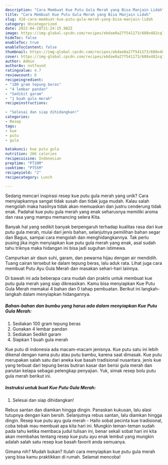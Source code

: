 ```yaml
---
description: "Cara Membuat Kue Putu Gula Merah yang Bisa Manjain Lidah"
title: "Cara Membuat Kue Putu Gula Merah yang Bisa Manjain Lidah"
slug: 418-cara-membuat-kue-putu-gula-merah-yang-bisa-manjain-lidah
category: Uncategorized
date: 2022-04-28T21:24:15.982Z
image: https://img-global.cpcdn.com/recipes/ebdae0a27f541173/680x482cq70/kue-putu-gula-merah-foto-resep-utama.jpg
hideToc: false
enableToc: true
enableTocContent: false
thumbnail: https://img-global.cpcdn.com/recipes/ebdae0a27f541173/680x482cq70/kue-putu-gula-merah-foto-resep-utama.jpg
cover: https://img-global.cpcdn.com/recipes/ebdae0a27f541173/680x482cq70/kue-putu-gula-merah-foto-resep-utama.jpg
author: Admin
authorAv: notfound
ratingvalue: 4.7
reviewcount: 8
recipeingredient:
- "100 gram tepung beras"
- "4 lembar pandan"
- "Sedikit garam"
- "1 buah gula merah"
recipeinstructions:

- "Selesai dan siap dihidangkan!"
categories:
- Resep
tags:
- kue
- putu
- gula

katakunci: kue putu gula 
nutrition: 266 calories
recipecuisine: Indonesian
preptime: "PT20M"
cooktime: "PT55M"
recipeyield: "2"
recipecategory: Lunch

---
```





Sedang mencari inspirasi resep kue putu gula merah yang unik? Cara menyiapkannya sangat tidak susah dan tidak juga mudah. Kalau salah mengolah maka hasilnya tidak akan memuaskan dan justru cenderung tidak enak. Padahal kue putu gula merah yang enak seharusnya memiliki aroma dan rasa yang mampu memancing selera Kita.





Banyak hal yang sedikit banyak berpengaruh terhadap kualitas rasa dari kue putu gula merah, mulai dari jenis bahan, selanjutnya pemilihan bahan segar dan Bagus, sampai cara mengolah dan menghidangkannya. Tak perlu pusing jika ingin menyiapkan kue putu gula merah yang enak,      asal sudah tahu triknya maka hidangan ini bisa jadi suguhan istimewa.














Campurkan air daun suhi, garam, dan pewarna hijau dengan air mendidih. Tuang cairan tersebut ke dalam tepung beras, lalu aduk rata. Lihat juga cara membuat Putu Ayu Gula Merah dan masakan sehari-hari lainnya.






Di bawah ini ada beberapa cara mudah dan praktis untuk membuat kue putu gula merah yang siap dikreasikan. Kamu bisa menyiapkan Kue Putu Gula Merah memakai 4 bahan dan 0 tahap pembuatan. Berikut ini langkah-langkah dalam menyiapkan hidangannya.

<!--inarticleads1-->

##### Bahan-bahan dan bumbu yang harus ada dalam menyiapkan Kue Putu Gula Merah:

1. Sediakan 100 gram tepung beras
1. Gunakan 4 lembar pandan
1. Sediakan Sedikit garam
1. Siapkan 1 buah gula merah


Kue putu di indonesia ada macam-macam jenisnya. Kue putu satu ini lebih dikenal dengan nama putu atau putu bambu, karena saat dimasak. Kue putu merupakan salah satu dari aneka kue basah tradisional nusantara. jenis kue yang terbuat dari tepung beras butiran kasar dan berisi gula merah dan parutan kelapa sebagai pelengkap penyajian. Yuk, simak resep bolu putu gula merah berikut ini. 

<!--inarticleads2-->

##### Instruksi untuk buat Kue Putu Gula Merah:


1. Selesai dan siap dihidangkan!

Rebus santan dan diamkan hingga dingin. Panaskan kukusan, lalu alasi tutupnya dengan kain bersih. Selanjutnya rebus santan, lalu diamkan hingga dingin. Resep kue putu ayu gula merah - Hallo sobat pecinta kue tradisional, coba tebak mau membuat apa kita hari ini. Mungkin teman-teman sudah pada tahu ketika membaca judul tulisan ini, benar sekali sobat hari ini kita akan membahas tentang resep kue putu ayu enak lembut yang mungkin adalah salah satu resep kue basah favorit anda semuanya. 

Gimana nih? Mudah bukan? Itulah cara menyiapkan kue putu gula merah yang bisa kamu praktikkan di rumah. Selamat mencoba!
